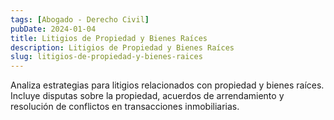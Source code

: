 ```yaml
---
tags: [Abogado - Derecho Civil]
pubDate: 2024-01-04
title: Litigios de Propiedad y Bienes Raíces
description: Litigios de Propiedad y Bienes Raíces
slug: litigios-de-propiedad-y-bienes-raices
---
```


Analiza estrategias para litigios relacionados con propiedad y bienes raíces. Incluye disputas sobre la propiedad, acuerdos de arrendamiento y resolución de conflictos en transacciones inmobiliarias.